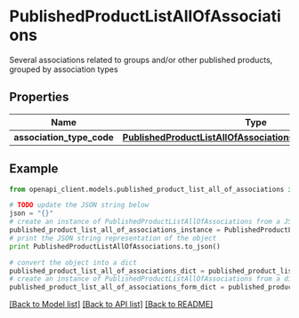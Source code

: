 # PublishedProductListAllOfAssociations

Several associations related to groups and/or other published products, grouped by association types

## Properties
Name | Type | Description | Notes
------------ | ------------- | ------------- | -------------
**association_type_code** | [**PublishedProductListAllOfAssociationsAssociationTypeCode**](PublishedProductListAllOfAssociationsAssociationTypeCode.md) |  | [optional] 

## Example

```python
from openapi_client.models.published_product_list_all_of_associations import PublishedProductListAllOfAssociations

# TODO update the JSON string below
json = "{}"
# create an instance of PublishedProductListAllOfAssociations from a JSON string
published_product_list_all_of_associations_instance = PublishedProductListAllOfAssociations.from_json(json)
# print the JSON string representation of the object
print PublishedProductListAllOfAssociations.to_json()

# convert the object into a dict
published_product_list_all_of_associations_dict = published_product_list_all_of_associations_instance.to_dict()
# create an instance of PublishedProductListAllOfAssociations from a dict
published_product_list_all_of_associations_form_dict = published_product_list_all_of_associations.from_dict(published_product_list_all_of_associations_dict)
```
[[Back to Model list]](../README.md#documentation-for-models) [[Back to API list]](../README.md#documentation-for-api-endpoints) [[Back to README]](../README.md)


